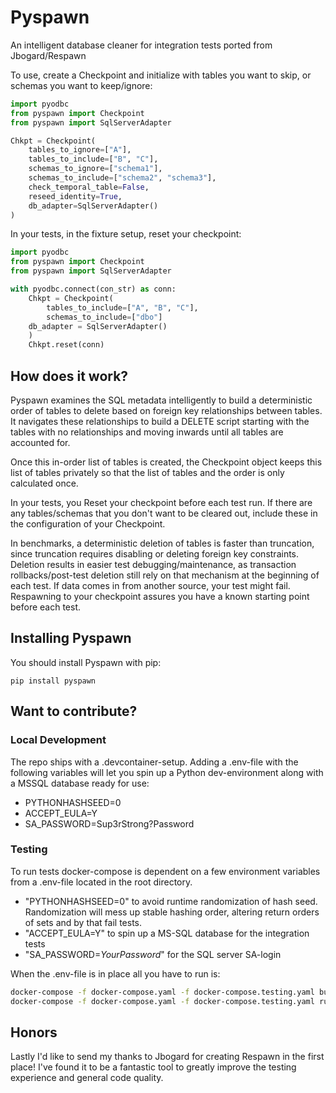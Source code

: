 # **Pyspawn** #

<p> An intelligent database cleaner for integration tests ported from Jbogard/Respawn

To use, create a Checkpoint and initialize with tables you want to skip, or schemas you want to keep/ignore:

```Python
import pyodbc
from pyspawn import Checkpoint
from pyspawn import SqlServerAdapter

Chkpt = Checkpoint(
    tables_to_ignore=["A"],
    tables_to_include=["B", "C"],
    schemas_to_ignore=["schema1"],
    schemas_to_include=["schema2", "schema3"],
    check_temporal_table=False,
    reseed_identity=True,
    db_adapter=SqlServerAdapter()
)
```

In your tests, in the fixture setup, reset your checkpoint:

```Python
import pyodbc
from pyspawn import Checkpoint
from pyspawn import SqlServerAdapter

with pyodbc.connect(con_str) as conn:
    Chkpt = Checkpoint(
        tables_to_include=["A", "B", "C"],
        schemas_to_include=["dbo"]
    db_adapter = SqlServerAdapter()
    )
    Chkpt.reset(conn)
```

## **How does it work?** ##

Pyspawn examines the SQL metadata intelligently to build a deterministic order of tables to delete based on foreign key relationships between tables. It navigates these relationships to build a DELETE script starting with the tables with no relationships and moving inwards until all tables are accounted for.

Once this in-order list of tables is created, the Checkpoint object keeps this list of tables privately so that the list of tables and the order is only calculated once.

In your tests, you Reset your checkpoint before each test run. If there are any tables/schemas that you don't want to be cleared out, include these in the configuration of your Checkpoint.

In benchmarks, a deterministic deletion of tables is faster than truncation, since truncation requires disabling or deleting foreign key constraints. Deletion results in easier test debugging/maintenance, as transaction rollbacks/post-test deletion still rely on that mechanism at the beginning of each test. If data comes in from another source, your test might fail. Respawning to your checkpoint assures you have a known starting point before each test.

## **Installing Pyspawn** ##

You should install Pyspawn with pip:

```
pip install pyspawn 
```


## **Want to contribute?** ##

### **Local Development** ###

The repo ships with a .devcontainer-setup. Adding a .env-file with the following variables will let you spin up a Python dev-environment along with a MSSQL database ready for use:
- PYTHONHASHSEED=0
- ACCEPT_EULA=Y
- SA_PASSWORD=Sup3rStrong?Password

### **Testing** ###

To run tests docker-compose is dependent on a few environment variables from a .env-file located in the root directory.
- "PYTHONHASHSEED=0" to avoid runtime randomization of hash seed. Randomization will mess up stable hashing order, altering return orders of sets and by that fail tests.
- "ACCEPT_EULA=Y" to spin up a MS-SQL database for the integration tests
- "SA_PASSWORD=*YourPassword*" for the SQL server SA-login

When the .env-file is in place all you have to run is:
```bash
docker-compose -f docker-compose.yaml -f docker-compose.testing.yaml build
docker-compose -f docker-compose.yaml -f docker-compose.testing.yaml run --rm testsuite
```

## **Honors** ##

Lastly I'd like to send my thanks to Jbogard for creating Respawn in the first place! I've found it to be a fantastic tool to greatly improve the testing experience and general code quality. 